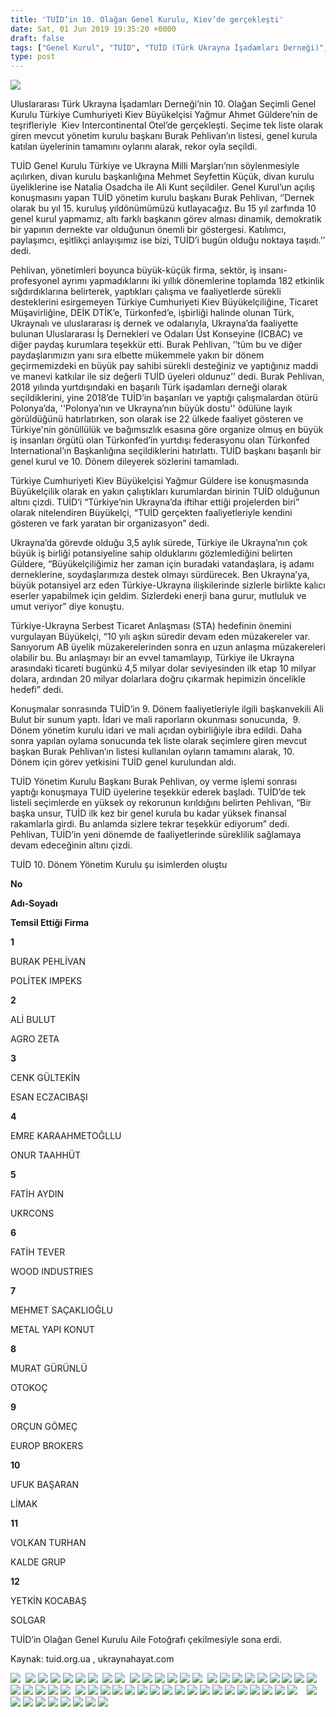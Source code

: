 ```yaml
---
title: 'TUİD’in 10. Olağan Genel Kurulu, Kiev’de gerçekleşti'
date: Sat, 01 Jun 2019 19:35:20 +0000
draft: false
tags: ["Genel Kurul", "TUİD", "TUİD (Türk Ukrayna İşadamları Derneği)", "Türk Toplumu", "Ukrayna", "Ukrayna Türk Toplumu", "Yağmur Ahmet Güldere"]
type: post
---
```


![](http://burakpehlivan.org/wp-content/uploads/2019/06/WhatsApp-Image-2019-06-01-at-17.45.46-1024x706.jpeg)

Uluslararası Türk Ukrayna İşadamları Derneği’nin 10. Olağan Seçimli Genel Kurulu Türkiye Cumhuriyeti Kiev Büyükelçisi Yağmur Ahmet Güldere’nin de teşrifleriyle  Kiev Intercontinental Otel’de gerçekleşti. Seçime tek liste olarak giren mevcut yönetim kurulu başkanı Burak Pehlivan’ın listesi, genel kurula katılan üyelerinin tamamını oylarını alarak, rekor oyla seçildi.

TUİD Genel Kurulu Türkiye ve Ukrayna Milli Marşları’nın söylenmesiyle açılırken, divan kurulu başkanlığına Mehmet Seyfettin Küçük, divan kurulu üyeliklerine ise Natalia Osadcha ile Ali Kunt seçildiler. Genel Kurul’un açılış konuşmasını yapan TUİD yönetim kurulu başkanı Burak Pehlivan, ‘’Dernek olarak bu yıl 15. kuruluş yıldönümümüzü kutlayacağız. Bu 15 yıl zarfında 10 genel kurul yapmamız, altı farklı başkanın görev alması dinamik, demokratik bir yapının dernekte var olduğunun önemli bir göstergesi. Katılımcı, paylaşımcı, eşitlikçi anlayışımız ise bizi, TUİD’i bugün olduğu noktaya taşıdı.’’ dedi.

Pehlivan, yönetimleri boyunca büyük-küçük firma, sektör, iş insanı-profesyonel ayrımı yapmadıklarını iki yıllık dönemlerine toplamda 182 etkinlik sığdırdıklarına belirterek, yaptıkları çalışma ve faaliyetlerde sürekli desteklerini esirgemeyen Türkiye Cumhuriyeti Kiev Büyükelçiliğine, Ticaret Müşavirliğine, DEİK DTİK’e, Türkonfed’e, işbirliği halinde olunan Türk, Ukraynalı ve uluslararası iş dernek ve odalarıyla, Ukrayna’da faaliyette bulunan Uluslararası İş Dernekleri ve Odaları Üst Konseyine (ICBAC) ve diğer paydaş kurumlara teşekkür etti. Burak Pehlivan, ‘’tüm bu ve diğer paydaşlarımızın yanı sıra elbette mükemmele yakın bir dönem geçirmemizdeki en büyük pay sahibi sürekli desteğiniz ve yaptığınız maddi ve manevi katkılar ile siz değerli TUİD üyeleri oldunuz’’ dedi. Burak Pehlivan, 2018 yılında yurtdışındaki en başarılı Türk işadamları derneği olarak seçildiklerini, yine 2018’de TUİD’in başarıları ve yaptığı çalışmalardan ötürü Polonya’da, ''Polonya’nın ve Ukrayna’nın büyük dostu'' ödülüne layık görüldüğünü hatırlatırken, son olarak ise 22 ülkede faaliyet gösteren ve Türkiye'nin gönüllülük ve bağımsızlık esasına göre organize olmuş en büyük iş insanları örgütü olan Türkonfed’in yurtdışı federasyonu olan Türkonfed International’ın Başkanlığına seçildiklerini hatırlattı. TUİD başkanı başarılı bir genel kurul ve 10. Dönem dileyerek sözlerini tamamladı.

Türkiye Cumhuriyeti Kiev Büyükelçisi Yağmur Güldere ise konuşmasında Büyükelçilik olarak en yakın çalıştıkları kurumlardan birinin TUİD olduğunun altını çizdi. TUİD’i “Türkiye’nin Ukrayna’da iftihar ettiği projelerden biri” olarak nitelendiren Büyükelçi, “TUİD gerçekten faaliyetleriyle kendini gösteren ve fark yaratan bir organizasyon” dedi.

Ukrayna’da görevde olduğu 3,5 aylık sürede, Türkiye ile Ukrayna’nın çok büyük iş birliği potansiyeline sahip olduklarını gözlemlediğini belirten Güldere, “Büyükelçiliğimiz her zaman için buradaki vatandaşlara, iş adamı derneklerine, soydaşlarımıza destek olmayı sürdürecek. Ben Ukrayna’ya, büyük potansiyel arz eden Türkiye-Ukrayna ilişkilerinde sizlerle birlikte kalıcı eserler yapabilmek için geldim. Sizlerdeki enerji bana gurur, mutluluk ve umut veriyor” diye konuştu.

Türkiye-Ukrayna Serbest Ticaret Anlaşması (STA) hedefinin önemini vurgulayan Büyükelçi, “10 yılı aşkın süredir devam eden müzakereler var.  Sanıyorum AB üyelik müzakerelerinden sonra en uzun anlaşma müzakereleri olabilir bu. Bu anlaşmayı bir an evvel tamamlayıp, Türkiye ile Ukrayna arasındaki ticareti bugünkü 4,5 milyar dolar seviyesinden ilk etap 10 milyar dolara, ardından 20 milyar dolarlara doğru çıkarmak hepimizin öncelikle hedefi” dedi.

Konuşmalar sonrasında TUİD’in 9. Dönem faaliyetleriyle ilgili başkanvekili Ali Bulut bir sunum yaptı. İdari ve mali raporların okunması sonucunda,  9. Dönem yönetim kurulu idari ve mali açıdan oybirliğiyle ibra edildi. Daha sonra yapılan oylama sonucunda tek liste olarak seçimlere giren mevcut başkan Burak Pehlivan’ın listesi kullanılan oyların tamamını alarak, 10. Dönem için görev yetkisini TUİD genel kurulundan aldı.

TUİD Yönetim Kurulu Başkanı Burak Pehlivan, oy verme işlemi sonrası yaptığı konuşmaya TUİD üyelerine teşekkür ederek başladı. TUİD’de tek listeli seçimlerde en yüksek oy rekorunun kırıldığını belirten Pehlivan, “Bir başka unsur, TUİD ilk kez bir genel kurula bu kadar yüksek finansal rakamlarla girdi. Bu anlamda sizlere tekrar teşekkür ediyorum” dedi. Pehlivan, TUİD’in yeni dönemde de faaliyetlerinde süreklilik sağlamaya devam edeceğinin altını çizdi.

TUİD 10. Dönem Yönetim Kurulu şu isimlerden oluştu






































































**No**

**Adı-Soyadı**

**Temsil Ettiği Firma**

**1**

BURAK PEHLİVAN

POLİTEK IMPEKS

**2**

ALİ BULUT

AGRO ZETA

**3**

CENK GÜLTEKİN

ESAN ECZACIBAŞI

**4**

EMRE KARAAHMETOĞLLU

ONUR TAAHHÜT

**5**

FATİH AYDIN

UKRCONS

**6**

FATİH TEVER

WOOD INDUSTRIES

**7**

MEHMET SAÇAKLIOĞLU

METAL YAPI KONUT

**8**

MURAT GÜRÜNLÜ

OTOKOÇ

**9**

ORÇUN GÖMEÇ

EUROP BROKERS

**10**

UFUK BAŞARAN

LİMAK

**11**

VOLKAN TURHAN

KALDE GRUP

**12**

YETKİN KOCABAŞ

SOLGAR


TUİD’in Olağan Genel Kurulu Aile Fotoğrafı çekilmesiyle sona erdi.

Kaynak: tuid.org.ua , ukraynahayat.com

![](http://burakpehlivan.org/wp-content/uploads/2019/06/IMG_3215-3-Копировать.jpg)  ![](http://burakpehlivan.org/wp-content/uploads/2019/06/IMG_3226-7-Копировать.jpg) ![](http://burakpehlivan.org/wp-content/uploads/2019/06/IMG_3229-8-Копировать.jpg) ![](http://burakpehlivan.org/wp-content/uploads/2019/06/IMG_3261-21-Копировать.jpg) ![](http://burakpehlivan.org/wp-content/uploads/2019/06/IMG_3276-26-Копировать.jpg) ![](http://burakpehlivan.org/wp-content/uploads/2019/06/IMG_3330-48-Копировать.jpg) ![](http://burakpehlivan.org/wp-content/uploads/2019/06/IMG_3340-53-Копировать.jpg)  ![](http://burakpehlivan.org/wp-content/uploads/2019/06/IMG_3355-57-Копировать.jpg) ![](http://burakpehlivan.org/wp-content/uploads/2019/06/IMG_3365-60-Копировать.jpg)  ![](http://burakpehlivan.org/wp-content/uploads/2019/06/IMG_3386-72-Копировать.jpg) ![](http://burakpehlivan.org/wp-content/uploads/2019/06/IMG_3387-73-Копировать.jpg) ![](http://burakpehlivan.org/wp-content/uploads/2019/06/IMG_3392-74-Копировать.jpg) ![](http://burakpehlivan.org/wp-content/uploads/2019/06/IMG_3396-76-Копировать.jpg) ![](http://burakpehlivan.org/wp-content/uploads/2019/06/IMG_3401-78-Копировать.jpg) ![](http://burakpehlivan.org/wp-content/uploads/2019/06/IMG_3402-79-Копировать.jpg)  ![](http://burakpehlivan.org/wp-content/uploads/2019/06/IMG_3408-84-Копировать.jpg) ![](http://burakpehlivan.org/wp-content/uploads/2019/06/IMG_3416-87-Копировать.jpg) ![](http://burakpehlivan.org/wp-content/uploads/2019/06/IMG_3420-89-Копировать.jpg) ![](http://burakpehlivan.org/wp-content/uploads/2019/06/IMG_3428-93-Копировать.jpg) ![](http://burakpehlivan.org/wp-content/uploads/2019/06/IMG_3432-95-Копировать.jpg) ![](http://burakpehlivan.org/wp-content/uploads/2019/06/IMG_3442-98-Копировать.jpg) ![](http://burakpehlivan.org/wp-content/uploads/2019/06/IMG_3444-100-Копировать.jpg) ![](http://burakpehlivan.org/wp-content/uploads/2019/06/IMG_3446-102-Копировать.jpg) ![](http://burakpehlivan.org/wp-content/uploads/2019/06/IMG_3452-105-Копировать.jpg) ![](http://burakpehlivan.org/wp-content/uploads/2019/06/IMG_3454-106-Копировать.jpg) ![](http://burakpehlivan.org/wp-content/uploads/2019/06/IMG_3455-107-Копировать.jpg) ![](http://burakpehlivan.org/wp-content/uploads/2019/06/IMG_3472-116-Копировать.jpg) ![](http://burakpehlivan.org/wp-content/uploads/2019/06/IMG_3479-117-Копировать.jpg) ![](http://burakpehlivan.org/wp-content/uploads/2019/06/IMG_3480-118-Копировать.jpg)  ![](http://burakpehlivan.org/wp-content/uploads/2019/06/IMG_3484-120-Копировать.jpg) ![](http://burakpehlivan.org/wp-content/uploads/2019/06/IMG_3488-122-Копировать.jpg) ![](http://burakpehlivan.org/wp-content/uploads/2019/06/IMG_3506-130-Копировать.jpg) ![](http://burakpehlivan.org/wp-content/uploads/2019/06/IMG_3507-131-Копировать.jpg) ![](http://burakpehlivan.org/wp-content/uploads/2019/06/IMG_3514-135-Копировать.jpg) ![](http://burakpehlivan.org/wp-content/uploads/2019/06/IMG_3518-136-Копировать.jpg) ![](http://burakpehlivan.org/wp-content/uploads/2019/06/IMG_3520-137-Копировать.jpg) ![](http://burakpehlivan.org/wp-content/uploads/2019/06/IMG_3526-141-Копировать.jpg) ![](http://burakpehlivan.org/wp-content/uploads/2019/06/IMG_3527-142-Копировать.jpg) ![](http://burakpehlivan.org/wp-content/uploads/2019/06/IMG_3529-144-Копировать.jpg) ![](http://burakpehlivan.org/wp-content/uploads/2019/06/IMG_3536-147-Копировать.jpg) ![](http://burakpehlivan.org/wp-content/uploads/2019/06/IMG_3538-148-Копировать.jpg) ![](http://burakpehlivan.org/wp-content/uploads/2019/06/IMG_3540-149-Копировать.jpg) ![](http://burakpehlivan.org/wp-content/uploads/2019/06/IMG_3541-150-Копировать.jpg) ![](http://burakpehlivan.org/wp-content/uploads/2019/06/IMG_3545-153-Копировать.jpg) ![](http://burakpehlivan.org/wp-content/uploads/2019/06/IMG_3549-156-Копировать.jpg) ![](http://burakpehlivan.org/wp-content/uploads/2019/06/IMG_3554-160-Копировать.jpg) ![](http://burakpehlivan.org/wp-content/uploads/2019/06/IMG_3561-163-Копировать.jpg)    ![](http://burakpehlivan.org/wp-content/uploads/2019/06/IMG_3590-176-Копировать.jpg) ![](http://burakpehlivan.org/wp-content/uploads/2019/06/IMG_3595-178-Копировать.jpg) ![](http://burakpehlivan.org/wp-content/uploads/2019/06/IMG_3605-188-Копировать.jpg) ![](http://burakpehlivan.org/wp-content/uploads/2019/06/IMG_3608-190-Копировать.jpg) ![](http://burakpehlivan.org/wp-content/uploads/2019/06/IMG_3611-191-Копировать.jpg) ![](http://burakpehlivan.org/wp-content/uploads/2019/06/IMG_3614-193-Копировать.jpg) ![](http://burakpehlivan.org/wp-content/uploads/2019/06/IMG_3615-194-Копировать.jpg) ![](http://burakpehlivan.org/wp-content/uploads/2019/06/IMG_3619-197-Копировать.jpg) ![](http://burakpehlivan.org/wp-content/uploads/2019/06/IMG_3624-199-Копировать.jpg)
